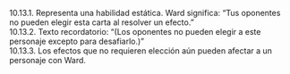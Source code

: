 10.13.1. Representa una habilidad estática. Ward significa: “Tus oponentes no pueden elegir esta carta al resolver un efecto.”  
10.13.2. Texto recordatorio: “(Los oponentes no pueden elegir a este personaje excepto para desafiarlo.)”  
10.13.3. Los efectos que no requieren elección aún pueden afectar a un personaje con Ward.